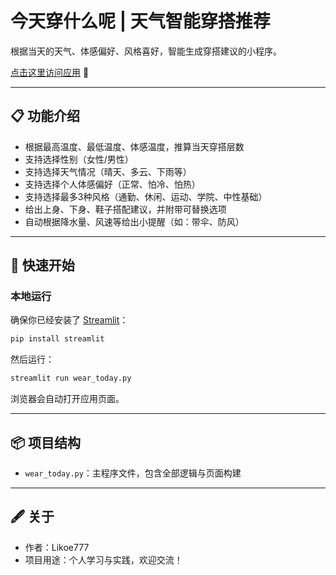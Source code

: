 # 今天穿什么呢 | 天气智能穿搭推荐

根据当天的天气、体感偏好、风格喜好，智能生成穿搭建议的小程序。

[点击这里访问应用](https://weartoday-777.streamlit.app/) 🚀

---

## 📋 功能介绍

- 根据最高温度、最低温度、体感温度，推算当天穿搭层数
- 支持选择性别（女性/男性）
- 支持选择天气情况（晴天、多云、下雨等）
- 支持选择个人体感偏好（正常、怕冷、怕热）
- 支持选择最多3种风格（通勤、休闲、运动、学院、中性基础）
- 给出上身、下身、鞋子搭配建议，并附带可替换选项
- 自动根据降水量、风速等给出小提醒（如：带伞、防风）

---

## 🚀 快速开始

### 本地运行
确保你已经安装了 [Streamlit](https://docs.streamlit.io/)：

```bash
pip install streamlit
```

然后运行：

```bash
streamlit run wear_today.py
```

浏览器会自动打开应用页面。

---

## 📦 项目结构

- `wear_today.py`：主程序文件，包含全部逻辑与页面构建

---

## 🖋 关于

- 作者：Likoe777
- 项目用途：个人学习与实践，欢迎交流！
